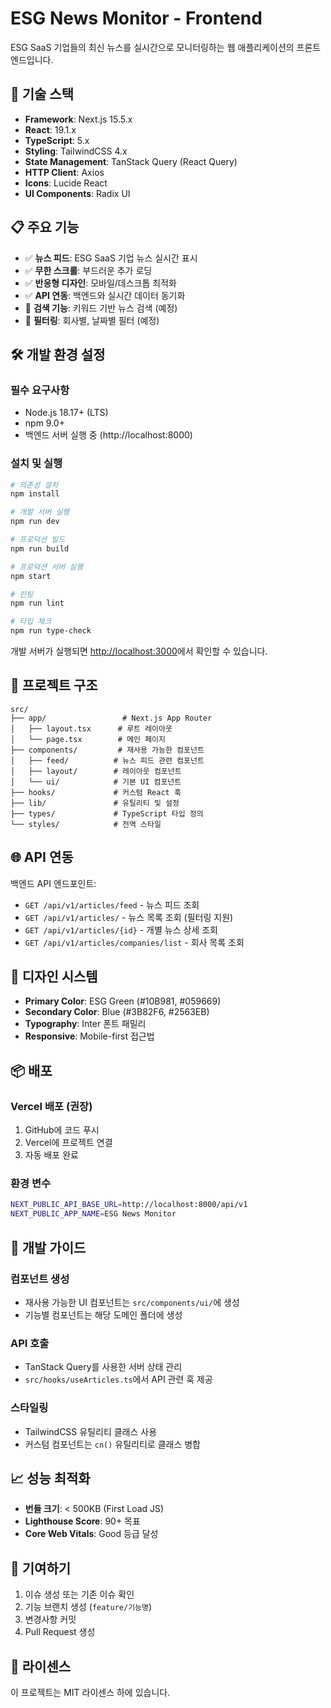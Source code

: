 # ESG News Monitor - Frontend

ESG SaaS 기업들의 최신 뉴스를 실시간으로 모니터링하는 웹 애플리케이션의 프론트엔드입니다.

## 🚀 기술 스택

- **Framework**: Next.js 15.5.x
- **React**: 19.1.x
- **TypeScript**: 5.x
- **Styling**: TailwindCSS 4.x
- **State Management**: TanStack Query (React Query)
- **HTTP Client**: Axios
- **Icons**: Lucide React
- **UI Components**: Radix UI

## 📋 주요 기능

- ✅ **뉴스 피드**: ESG SaaS 기업 뉴스 실시간 표시
- ✅ **무한 스크롤**: 부드러운 추가 로딩
- ✅ **반응형 디자인**: 모바일/데스크톱 최적화
- ✅ **API 연동**: 백엔드와 실시간 데이터 동기화
- 🚧 **검색 기능**: 키워드 기반 뉴스 검색 (예정)
- 🚧 **필터링**: 회사별, 날짜별 필터 (예정)

## 🛠 개발 환경 설정

### 필수 요구사항
- Node.js 18.17+ (LTS)
- npm 9.0+
- 백엔드 서버 실행 중 (http://localhost:8000)

### 설치 및 실행

```bash
# 의존성 설치
npm install

# 개발 서버 실행
npm run dev

# 프로덕션 빌드
npm run build

# 프로덕션 서버 실행
npm start

# 린팅
npm run lint

# 타입 체크
npm run type-check
```

개발 서버가 실행되면 [http://localhost:3000](http://localhost:3000)에서 확인할 수 있습니다.

## 📁 프로젝트 구조

```
src/
├── app/                 # Next.js App Router
│   ├── layout.tsx      # 루트 레이아웃
│   └── page.tsx        # 메인 페이지
├── components/         # 재사용 가능한 컴포넌트
│   ├── feed/          # 뉴스 피드 관련 컴포넌트
│   ├── layout/        # 레이아웃 컴포넌트
│   └── ui/            # 기본 UI 컴포넌트
├── hooks/             # 커스텀 React 훅
├── lib/               # 유틸리티 및 설정
├── types/             # TypeScript 타입 정의
└── styles/            # 전역 스타일
```

## 🌐 API 연동

백엔드 API 엔드포인트:
- `GET /api/v1/articles/feed` - 뉴스 피드 조회
- `GET /api/v1/articles/` - 뉴스 목록 조회 (필터링 지원)
- `GET /api/v1/articles/{id}` - 개별 뉴스 상세 조회
- `GET /api/v1/articles/companies/list` - 회사 목록 조회

## 🎨 디자인 시스템

- **Primary Color**: ESG Green (#10B981, #059669)
- **Secondary Color**: Blue (#3B82F6, #2563EB)
- **Typography**: Inter 폰트 패밀리
- **Responsive**: Mobile-first 접근법

## 📦 배포

### Vercel 배포 (권장)

1. GitHub에 코드 푸시
2. Vercel에 프로젝트 연결
3. 자동 배포 완료

### 환경 변수

```bash
NEXT_PUBLIC_API_BASE_URL=http://localhost:8000/api/v1
NEXT_PUBLIC_APP_NAME=ESG News Monitor
```

## 🔧 개발 가이드

### 컴포넌트 생성
- 재사용 가능한 UI 컴포넌트는 `src/components/ui/`에 생성
- 기능별 컴포넌트는 해당 도메인 폴더에 생성

### API 호출
- TanStack Query를 사용한 서버 상태 관리
- `src/hooks/useArticles.ts`에서 API 관련 훅 제공

### 스타일링
- TailwindCSS 유틸리티 클래스 사용
- 커스텀 컴포넌트는 `cn()` 유틸리티로 클래스 병합

## 📈 성능 최적화

- **번들 크기**: < 500KB (First Load JS)
- **Lighthouse Score**: 90+ 목표
- **Core Web Vitals**: Good 등급 달성

## 🤝 기여하기

1. 이슈 생성 또는 기존 이슈 확인
2. 기능 브랜치 생성 (`feature/기능명`)
3. 변경사항 커밋
4. Pull Request 생성

## 📄 라이센스

이 프로젝트는 MIT 라이센스 하에 있습니다.
